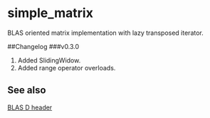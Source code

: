 simple_matrix
======
BLAS oriented matrix implementation with lazy transposed iterator.

##Changelog
###v0.3.0
1. Added SlidingWidow.
2. Added range operator overloads.

## See also
[BLAS D header](http://github.com/9il/cblas)
